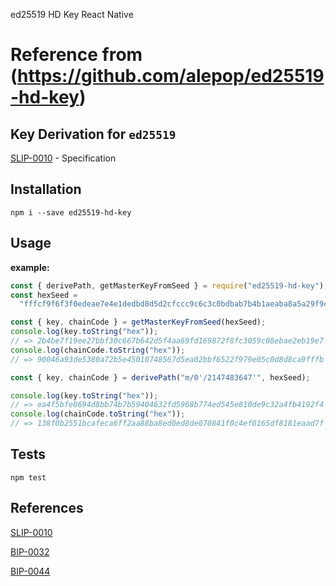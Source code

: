 ed25519 HD Key React Native

Reference from (https://github.com/alepop/ed25519-hd-key)
=====

## Key Derivation for `ed25519`

[SLIP-0010](https://github.com/satoshilabs/slips/blob/master/slip-0010.md) - Specification

## Installation

    npm i --save ed25519-hd-key

## Usage

**example:**

```js
const { derivePath, getMasterKeyFromSeed } = require("ed25519-hd-key");
const hexSeed =
  "fffcf9f6f3f0edeae7e4e1dedbd8d5d2cfccc9c6c3c0bdbab7b4b1aeaba8a5a29f9c999693908d8a8784817e7b7875726f6c696663605d5a5754514e4b484542";

const { key, chainCode } = getMasterKeyFromSeed(hexSeed);
console.log(key.toString("hex"));
// => 2b4be7f19ee27bbf30c667b642d5f4aa69fd169872f8fc3059c08ebae2eb19e7
console.log(chainCode.toString("hex"));
// => 90046a93de5380a72b5e45010748567d5ea02bbf6522f979e05c0d8d8ca9fffb

const { key, chainCode } = derivePath("m/0'/2147483647'", hexSeed);

console.log(key.toString("hex"));
// => ea4f5bfe8694d8bb74b7b59404632fd5968b774ed545e810de9c32a4fb4192f4
console.log(chainCode.toString("hex"));
// => 138f0b2551bcafeca6ff2aa88ba8ed0ed8de070841f0c4ef0165df8181eaad7f
```

## Tests

```
npm test
```

## References

[SLIP-0010](https://github.com/satoshilabs/slips/blob/master/slip-0010.md)

[BIP-0032](https://github.com/bitcoin/bips/blob/master/bip-0032.mediawiki)

[BIP-0044](https://github.com/bitcoin/bips/blob/master/bip-0044.mediawiki)

